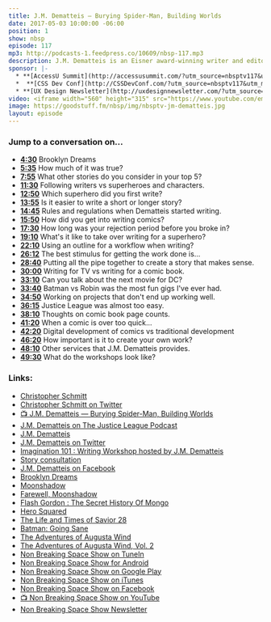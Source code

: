 ```yaml
---
title: J.M. Dematteis — Burying Spider-Man, Building Worlds
date: 2017-05-03 10:00:00 -06:00
position: 1
show: nbsp
episode: 117
mp3: http://podcasts-1.feedpress.co/10609/nbsp-117.mp3
description: J.M. Dematteis is an Eisner award-winning writer and editor with more than thirty years experience in comic books, graphic novels, television, film, and prose. He stops by the show to talk about his process, how things have changed in comics over the years, and the services he provides to help other writers.
sponsor: |-
  * **[AccessU Summit](http://accessusummit.com/?utm_source=nbsptv117&utm_medium=podcast&utm_campaign=accessusummit2017)** is a virtual conference on digital accessibility techniques and policies taking place online on May 18th. Early bird tickets now on sale at [AccessUSummit.com](http://accessusummit.com/?utm_source=nbsptv117&utm_medium=podcast&utm_campaign=accessusummit2017).
  *  **[CSS Dev Conf](http://CSSDevConf.com/?utm_source=nbsptv117&utm_medium=podcast&utm_campaign=cssdevconf2017)** — Conference dedicated to CSS and its super friend technologies like JavaScript, Sass, NPM, and more. A limited supply of Early Bird Tickets now on sale. [Register now!](http://CSSDevConf.com/?utm_source=nbsptv117&utm_medium=podcast&utm_campaign=cssdevconf2017)
  * **[UX Design Newsletter](http://uxdesignnewsletter.com/?utm_source=nbsptv117&utm_medium=podcast&utm_campaign=uxdesignnewsletter)** — A weekly free newsletter containing a collection of tutorials, articles, and videos about front-end design and development, plus tips on how to bring better engagement to the multi-device world curated by Christopher Schmitt. [Sign up now!](http://uxdesignnewsletter.com/?utm_source=nbsptv117&utm_medium=podcast&utm_campaign=uxdesignnewsletter)
video: <iframe width="560" height="315" src="https://www.youtube.com/embed/bGkbQwgZVHM" frameborder="0" allowfullscreen></iframe>
image: https://goodstuff.fm/nbsp/img/nbsptv-jm-dematteis.jpg
layout: episode
---
```


### Jump to a conversation on...


* **[4:30](#t=4:30)** Brooklyn Dreams
* **[5:35](#t=5:35)** How much of it was true?
* **[7:55](#t=7:55)** What other stories do you consider in your top 5?
* **[11:30](#t=11:30)** Following writers vs superheroes and characters.
* **[12:50](#t=12:50)** Which superhero did you first write?
* **[13:55](#t=13:55)** Is it easier to write a short or longer story?
* **[14:45](#t=14:45)** Rules and regulations when Dematteis started writing.
* **[15:50](#t=15:50)** How did you get into writing comics?
* **[17:30](#t=17:30)** How long was your rejection period before you broke in?
* **[19:10](#t=19:10)** What's it like to take over writing for a superhero?
* **[22:10](#t=22:10)** Using an outline for a workflow when writing?
* **[26:12](#t=26:12)** The best stimulus for getting the work done is...
* **[28:40](#t=28:40)** Putting all the pipe together to create a story that makes sense.
* **[30:00](#t=30:00)** Writing for TV vs writing for a comic book.
* **[33:10](#t=33:10)** Can you talk about the next movie for DC?
* **[33:40](#t=33:40)** Batman vs Robin was the most fun gigs I've ever had.
* **[34:50](#t=34:50)** Working on projects that don't end up working well.
* **[36:15](#t=36:15)** Justice League was almost too easy.
* **[38:10](#t=38:10)** Thoughts on comic book page counts.
* **[41:20](#t=41:20)** When a comic is over too quick...
* **[42:20](#t=42:20)** Digital development of comics vs traditional development
* **[46:20](#t=46:20)** How important is it to create your own work?
* **[48:10](#t=48:10)** Other services that J.M. Dematteis provides.
* **[49:30](#t=49:30)** What do the workshops look like?


### Links:

* [Christopher Schmitt](http://Christopher.org)
* [Christopher Schmitt on Twitter](https://twitter.com/teleject)
* [📺 J.M. Dematteis — Burying Spider-Man, Building Worlds](https://youtu.be/bGkbQwgZVHM)
* [J.M. Dematteis on The Justice League Podcast](http://fireandwaterpodcast.com/podcast/jli-10z/)
* [J.M. Dematteis](http://www.jmdematteis.com)
* [J.M. Dematteis on Twitter](https://twitter.com/JMDeMatteis)
* [Imagination 101 &#58; Writing Workshop hosted by J.M. Dematteis](http://www.jmdematteis.com/p/workshops_3.html)
* [Story consultation](http://www.jmdematteis.com/p/story-consultation.html)
* [J.M. Dematteis on Facebook](https://www.facebook.com/jmdematteis/)
* [Brooklyn Dreams](https://www.amazon.com/Brooklyn-Dreams-J-M-DeMatteis/dp/1613770804)
* [Moonshadow](https://www.amazon.com/Moonshadow-J-M-DeMatteis/dp/0871355558/)
* [Farewell, Moonshadow](https://www.amazon.com/Farewell-Moonshadow-J-Dematteis/dp/1563892383/)
* [Flash Gordon &#58; The Secret History Of Mongo](https://www.amazon.com/Flash-Gordon-Secret-History-Mongo/dp/0956125948)
* [Hero Squared](https://www.amazon.com/Hero-Squared-Omnibus-Keith-Giffen/dp/1608869989/)
* [The Life and Times of Savior 28](http://www.goodreads.com/book/show/6410299-life-and-times-of-savior-28?from_search=true)
* [Batman: Going Sane](https://www.amazon.com/Batman-Going-Sane-J-M-Dematteis/dp/1401218210/)
* [The Adventures of Augusta Wind](https://www.amazon.com/Adventures-Augusta-Wind-J-DeMatteis/dp/161377608X)
* [The Adventures of Augusta Wind, Vol. 2](https://www.amazon.com/Adventures-Augusta-Wind-Vol-Story/dp/1631402498/)
* [Non Breaking Space Show on TuneIn](http://tunein.com/radio/Non-Breaking-Space-Show-p885155/)
* [Non Breaking Space Show for Android](http://subscribeonandroid.com/feeds.goodstuff.fm/nbsp)
* [Non Breaking Space Show on Google Play](https://playmusic.app.goo.gl/?ibi=com.google.PlayMusic&isi=691797987&ius=googleplaymusic&link=https://play.google.com/music/m/Iw5ik6iwalo5vmda5rqyrotdney?t%3DNon_Breaking_Space_Show%26pcampaignid%3DMKT-na-all-co-pr-mu-pod-16)
* [Non Breaking Space Show on iTunes](https://itunes.apple.com/ca/podcast/non-breaking-space-show/id507162981?mt=2&ign-mpt=uo%3D4)
* [Non Breaking Space Show on Facebook](https://www.facebook.com/nbsptv)
* [📺 Non Breaking Space Show on YouTube](https://www.youtube.com/channel/UC--mqA75V3CM8hxId0l7e_g?sub_confirmation=1)
* [Non Breaking Space Show Newsletter](http://newsletter.nonbreakingspace.tv/)
